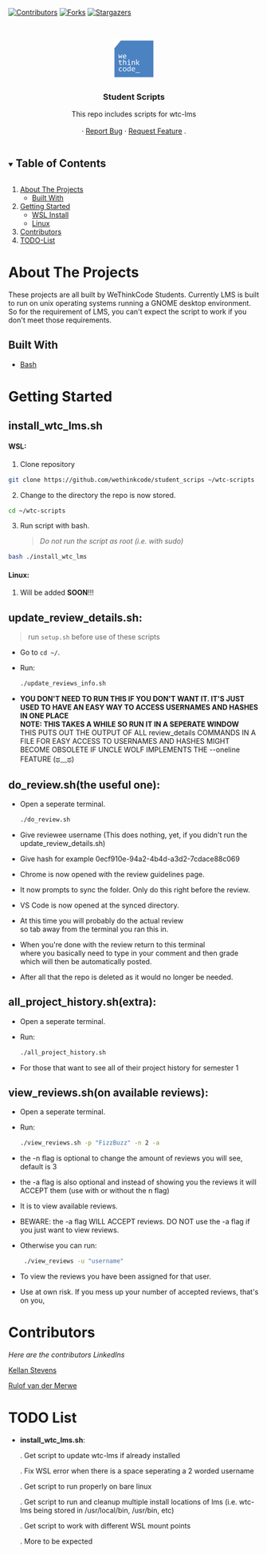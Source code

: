 <!-- PROJECT SHIELDS -->

[![Contributors][contributors-shield]][contributors-url]
[![Forks][forks-shield]][forks-url]
[![Stargazers][stars-shield]][stars-url]

<!-- PROJECT LOGO -->

<br />
<p align="center">
  <a href="https://wethinkcode.co.za">
    <img src="Images/logo.png" alt="Logo" width="80" height="80">
  </a>

<h3 align="center">Student Scripts</h3>

<p align="center">
    This repo includes scripts for wtc-lms
    <br />
    <br />
    ·
    <a href="https://github.com/wethinkcode/student_scrips/issues">Report Bug</a>
    ·
    <a href="https://github.com/wethinkcode/student_scrips/issues">Request Feature</a>
    .
  </p>
</p>

<!-- TABLE OF CONTENTS -->

<details open="open">
  <summary><h2 style="display: inline-block">Table of Contents</h2></summary>
  <ol>
    <li>
      <a href="#about-the-projects">About The Projects</a>
      <ul>
        <li><a href="#built-with">Built With</a></li>
      </ul>
    </li>
    <li>
      <a href="#getting-started">Getting Started</a>
      <ul>
        <li><a href="#wsl">WSL Install</a></li>
        <li><a href="#linux">Linux</a></li>
      </ul>
    </li>
    <!-- <li><a href="#usage">Usage</a></li> -->
    <li><a href="#contributors">Contributors</a></li>
    <li><a href="#todo-list">TODO-List</a></li>
    <!-- <li><a href="#acknowledgements">Acknowledgements</a></li> -->
  </ol>
</details>

<!-- ABOUT THE PROJECT -->

# About The Projects

These projects are all built by WeThinkCode Students. 
Currently LMS is built to run on unix operating systems running a GNOME desktop environment. So for the requirement of LMS, you can't expect the script to work if you don't meet those requirements.

<!-- BUILT WITH -->

## Built With

* [Bash]()

<!-- GETTING STARTED -->

# Getting Started

## install_wtc_lms.sh

<!-- WSL -->


#### WSL:

1. Clone repository

```bash
git clone https://github.com/wethinkcode/student_scrips ~/wtc-scripts
```

2. Change to the directory the repo is now stored.

```bash
cd ~/wtc-scripts
```

3. Run script with bash.
   
   > *Do not run the script as root (i.e. with sudo)*

```bash
bash ./install_wtc_lms
```

<!-- LINUX -->

#### Linux:

1. Will be added **SOON**!!!

## update_review_details.sh:

> run `setup.sh` before use of these scripts

- Go to `cd ~/`.

- Run: 
  
  ```bash
  ./update_reviews_info.sh
  ```

- **YOU DON'T NEED TO RUN THIS IF YOU DON'T WANT IT. IT'S JUST USED TO HAVE AN EASY WAY TO ACCESS USERNAMES AND HASHES IN ONE PLACE**  
  **NOTE: THIS TAKES A WHILE SO RUN IT IN A SEPERATE WINDOW**  
  THIS PUTS OUT THE OUTPUT OF ALL review_details COMMANDS IN A FILE FOR EASY ACCESS TO USERNAMES AND HASHES
  MIGHT BECOME OBSOLETE IF UNCLE WOLF IMPLEMENTS THE --oneline FEATURE (ಥ﹏ಥ)

## **do_review.sh(the useful one)**:

- Open a seperate terminal.
  
  ```bash
  ./do_review.sh
  ```

- Give reviewee username (This does nothing, yet, if you didn't run the update_review_details.sh)

- Give hash for example 0ecf910e-94a2-4b4d-a3d2-7cdace88c069

- Chrome is now opened with the review guidelines page.

- It now prompts to sync the folder. Only do this right before the review.

- VS Code is now opened at the synced directory.

- At this time you will probably do the actual review  
  so tab away from the terminal you ran this in.

- When you're done with the review return to this terminal  
  where you basically need to type in your comment and then grade  
  which will then be automatically posted.

- After all that the repo is deleted as it would no longer be needed.

## **all_project_history.sh(extra)**:

- Open a seperate terminal.

- Run:
  
  ```bash
  ./all_project_history.sh
  ```

- For those that want to see all of their project history for semester 1

## **view_reviews.sh(on available reviews)**:

- Open a seperate terminal.

- Run:
  
  ```bash
  ./view_reviews.sh -p "FizzBuzz" -n 2 -a
  ```

- the -n flag is optional to change the amount of reviews you will see, default is 3

- the -a flag is also optional and instead of showing you the reviews it will ACCEPT them (use with or without the n flag)

- It is to view available reviews.

- BEWARE: the -a flag WILL ACCEPT reviews. DO NOT use the -a flag if you just want to view reviews.

- Otherwise you can run:
  
  ```bash
   ./view_reviews -u "username"
  ```

- To view the reviews you have been assigned for that user.

- Use at own risk. If you mess up your number of accepted reviews, that's on you,

# Contributors

*Here are the contributors LinkedIns*

[Kellan Stevens](https://www.linkedin.com/in/kellan-stevens/)

[Rulof van der Merwe](https://www.linkedin.com/in/rulof-vd-merwe/)

# TODO List

- **install_wtc_lms.sh**:
  
  . Get script to update wtc-lms if already installed
  
  . Fix WSL error when there is a space seperating a 2 worded username
  
  . Get script to run properly on bare linux
  
  . Get script to run and cleanup multiple install locations of lms (i.e. wtc-lms being stored in /usr/local/bin, /usr/bin, etc)
  
  . Get script to work with different WSL mount points
  
  . More to be expected

[contributors-shield]: https://img.shields.io/github/contributors/wethinkcode/student_scrips.svg?style=for-the-badge
[contributors-url]: https://github.com/wethinkcode/student_scrips/graphs/contributors
[forks-shield]: https://img.shields.io/github/forks/wethinkcode/student_scrips.svg?style=for-the-badge
[forks-url]: https://github.com/wethinkcode/student_scrips/network/members
[stars-shield]: https://img.shields.io/github/stars/wethinkcode/student_scrips.svg?style=for-the-badge
[stars-url]: https://github.com/wethinkcode/student_scrips/stargazers